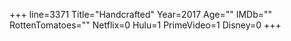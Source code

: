 +++
line=3371
Title="Handcrafted"
Year=2017
Age=""
IMDb=""
RottenTomatoes=""
Netflix=0
Hulu=1
PrimeVideo=1
Disney=0
+++


